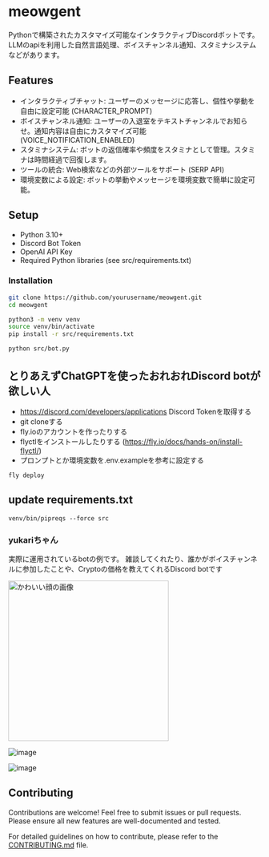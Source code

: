 # meowgent
Pythonで構築されたカスタマイズ可能なインタラクティブDiscordボットです。LLMのapiを利用した自然言語処理、ボイスチャンネル通知、スタミナシステムなどがあります。


## Features
- インタラクティブチャット: ユーザーのメッセージに応答し、個性や挙動を自由に設定可能 (CHARACTER_PROMPT)
- ボイスチャンネル通知: ユーザーの入退室をテキストチャンネルでお知らせ。通知内容は自由にカスタマイズ可能 (VOICE_NOTIFICATION_ENABLED)
- スタミナシステム: ボットの返信確率や頻度をスタミナとして管理。スタミナは時間経過で回復します。
- ツールの統合: Web検索などの外部ツールをサポート (SERP API)
- 環境変数による設定: ボットの挙動やメッセージを環境変数で簡単に設定可能。


## Setup
- Python 3.10+
- Discord Bot Token
- OpenAI API Key
- Required Python libraries (see src/requirements.txt)

### Installation
```sh
git clone https://github.com/yourusername/meowgent.git
cd meowgent
```

```sh
python3 -m venv venv
source venv/bin/activate
pip install -r src/requirements.txt
```

```sh
python src/bot.py
```

## とりあえずChatGPTを使ったおれおれDiscord botが欲しい人
- https://discord.com/developers/applications Discord Tokenを取得する
- git cloneする
- fly.ioのアカウントを作ったりする
- flyctlをインストールしたりする (https://fly.io/docs/hands-on/install-flyctl/)
- プロンプトとか環境変数を.env.exampleを参考に設定する
```
fly deploy
```

## update requirements.txt
```
venv/bin/pipreqs --force src
```


### yukariちゃん
実際に運用されているbotの例です。
雑談してくれたり、誰かがボイスチャンネルに参加したことや、Cryptoの価格を教えてくれるDiscord botです

<img src="https://github.com/xsota/discord_bot/assets/5690642/bcf8670f-240a-4f2c-8ba2-aba5c02a6323" alt="かわいい顔の画像" width=320>

![image](https://github.com/xsota/discord_bot/assets/5690642/c43b10d7-5492-434a-83e9-710cb129f8ad)

![image](https://github.com/xsota/discord_bot/assets/5690642/4543f503-045a-46c8-9d69-1d5bf3bc557a)


## Contributing
Contributions are welcome! Feel free to submit issues or pull requests. Please ensure all new features are well-documented and tested.

For detailed guidelines on how to contribute, please refer to the [CONTRIBUTING.md](./CONTRIBUTING.md) file.

